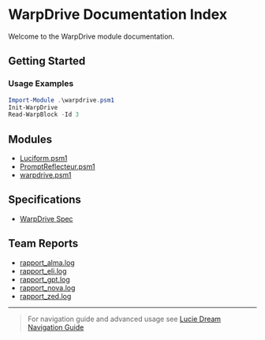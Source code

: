 # WarpDrive Documentation Index

Welcome to the WarpDrive module documentation.

## Getting Started

### Usage Examples
```powershell
Import-Module .\warpdrive.psm1
Init-WarpDrive
Read-WarpBlock -Id 3
```

## Modules
- [Luciform.psm1](../modules/Luciform.psm1)
- [PromptReflecteur.psm1](../modules/PromptReflecteur.psm1)
- [warpdrive.psm1](../warpdrive.psm1)

## Specifications
- [WarpDrive Spec](./warpdrive_spec.md)

## Team Reports
- [rapport_alma.log](../archive/legacy_reports/rapport_alma.log)
- [rapport_eli.log](../archive/legacy_reports/rapport_eli.log)
- [rapport_gpt.log](../archive/legacy_reports/rapport_gpt.log)
- [rapport_nova.log](../archive/legacy_reports/rapport_nova.log)
- [rapport_zed.log](../archive/legacy_reports/rapport_zed.log)

---
> For navigation guide and advanced usage see [Lucie Dream Navigation Guide](../lucie/special/lucie_dream_navigation_guide_20250706T050209Z.fractal)

